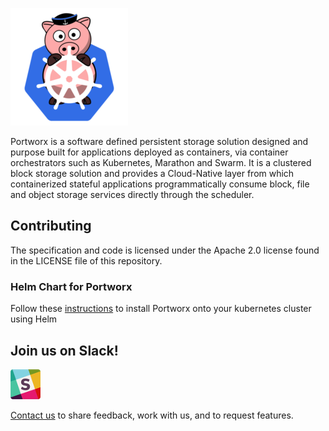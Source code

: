 ![logo](doc/media/k8s-porx.png?raw=true "Portworx Operator")

Portworx is a software defined persistent storage solution designed and purpose built for applications deployed as containers, via container orchestrators such as Kubernetes, Marathon and Swarm. It is a clustered block storage solution and provides a Cloud-Native layer from which containerized stateful applications programmatically consume block, file and object storage services directly through the scheduler.

## Contributing

The specification and code is licensed under the Apache 2.0 license found in the LICENSE file of this repository.

### Helm Chart for Portworx

Follow these [instructions](/charts/px/README.md) to install Portworx onto your kubernetes cluster using Helm

## Join us on Slack!
[![](/doc/media//slack.png)](http://slack.portworx.com)

[Contact us](http://portworx.com/contact-us/) to share feedback, work with us, and to request features.
